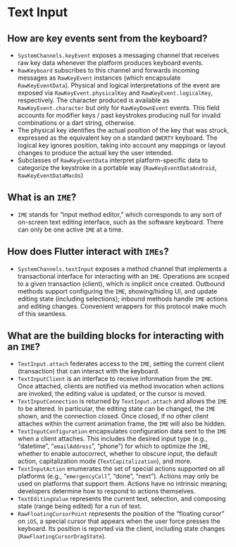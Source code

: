 # Text Input


## How are key events sent from the keyboard?

* `SystemChannels.keyEvent` exposes a messaging channel that receives raw key data whenever the platform produces keyboard events.
* `RawKeyboard` subscribes to this channel and forwards incoming messages as `RawKeyEvent` instances \(which encapsulate `RawKeyEventData`\). Physical and logical interpretations of the event are exposed via `RawKeyEvent.physicalKey` and `RawKeyEvent.logicalKey`, respectively. The character produced is available as `RawKeyEvent.character` but only for `RawKeyDownEvent` events. This field accounts for modifier keys / past keystrokes producing null for invalid combinations or a dart string, otherwise.
* The physical key identifies the actual position of the key that was struck, expressed as the equivalent key on a standard `QWERTY` keyboard. The logical key ignores position, taking into account any mappings or layout changes to produce the actual key the user intended.
* Subclasses of `RawKeyEventData` interpret platform-specific data to categorize the keystroke in a portable way \(`RawKeyEventDataAndroid`, `RawKeyEventDataMacOs`\)

## What is an `IME`?

* `IME` stands for “input method editor,” which corresponds to any sort of on-screen text editing interface, such as the software keyboard. There can only be one active `IME` at a time.

## How does Flutter interact with `IMEs`?

* `SystemChannels.textInput` exposes a method channel that implements a transactional interface for interacting with an `IME`. Operations are scoped to a given transaction \(client\), which is implicit once created. Outbound methods support configuring the `IME`, showing/hiding UI, and update editing state \(including selections\); inbound methods handle `IME` actions and editing changes. Convenient wrappers for this protocol make much of this seamless.

## What are the building blocks for interacting with an `IME`?

* `TextInput.attach` federates access to the `IME`, setting the current client \(transaction\) that can interact with the keyboard.
* `TextInputClient` is an interface to receive information from the `IME`. Once attached, clients are notified via method invocation when actions are invoked, the editing value is updated, or the cursor is moved.
* `TextInputConnection` is returned by `TextInput.attach` and allows the `IME` to be altered. In particular, the editing state can be changed, the `IME` shown, and the connection closed. Once closed, if no other client attaches within the current animation frame, the `IME` will also be hidden. 
* `TextInputConfiguration` encapsulates configuration data sent to the `IME` when a client attaches. This includes the desired input type \(e.g., “datetime”, “`emailAddress`”, “phone”\) for which to optimize the `IME`, whether to enable autocorrect, whether to obscure input, the default action, capitalization mode \(`TextCapitalization`\), and more. 
* `TextInputAction` enumerates the set of special actions supported on all platforms \(e.g., “`emergencyCall`”, “done”, “next”\). Actions may only be used on platforms that support them. Actions have no intrinsic meaning; developers determine how to respond to actions themselves.
* `TextEditingValue` represents the current text, selection, and composing state \(range being edited\) for a run of text.
* `RawFloatingCursorPoint` represents the position of the “floating cursor” on `iOS`, a special cursor that appears when the user force presses the keyboard. Its position is reported via the client, including state changes \(`RawFloatingCursorDragState`\).

